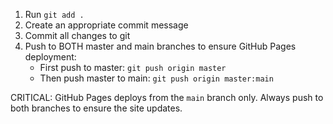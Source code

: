1. Run `git add .`
2. Create an appropriate commit message
3. Commit all changes to git
4. Push to BOTH master and main branches to ensure GitHub Pages deployment:
   - First push to master: `git push origin master`
   - Then push master to main: `git push origin master:main`

CRITICAL: GitHub Pages deploys from the `main` branch only. Always push to both branches to ensure the site updates.